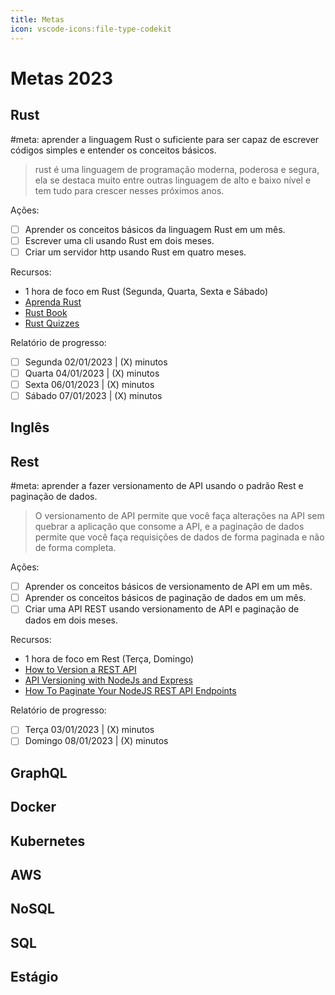 ```yaml
---
title: Metas
icon: vscode-icons:file-type-codekit
---
```


# Metas 2023

## Rust

#meta: aprender a linguagem Rust o suficiente para ser capaz de escrever códigos simples e entender os conceitos básicos.

> rust é uma linguagem de programação moderna, poderosa e segura, ela se destaca muito entre outras linguagem de alto e baixo nível e tem tudo para crescer nesses próximos anos.

Ações:

- [ ] Aprender os conceitos básicos da linguagem Rust em um mês.
- [ ] Escrever uma cli usando Rust em dois meses.
- [ ] Criar um servidor http usando Rust em quatro meses.

Recursos:

- 1 hora de foco em Rust (Segunda, Quarta, Sexta e Sábado)
- [Aprenda Rust](https://www.youtube.com/watch?v=zWXloY0sslE&list=PLjSf4DcGBdiGCNOrCoFgtj0KrUq1MRUME)
- [Rust Book](https://rust-book.cs.brown.edu/title-page.html)
- [Rust Quizzes](https://rust-book.cs.brown.edu/)

Relatório de progresso:

- [ ] Segunda 02/01/2023 | (X) minutos
- [ ] Quarta 04/01/2023 | (X) minutos
- [ ] Sexta 06/01/2023 | (X) minutos
- [ ] Sábado 07/01/2023 | (X) minutos

## Inglês

## Rest

#meta: aprender a fazer versionamento de API usando o padrão Rest e paginação de dados.

> O versionamento de API permite que você faça alterações na API sem quebrar a aplicação que consome a API, e a paginação de dados permite que você faça requisições de dados de forma paginada e não de forma completa.

Ações:

- [ ] Aprender os conceitos básicos de versionamento de API em um mês.
- [ ] Aprender os conceitos básicos de paginação de dados em um mês.
- [ ] Criar uma API REST usando versionamento de API e paginação de dados em dois meses.

Recursos:

- 1 hora de foco em Rest (Terça, Domingo)
- [How to Version a REST API](https://www.freecodecamp.org/news/how-to-version-a-rest-api/)
- [API Versioning with NodeJs and Express](https://www.mickpatterson.com.au/blog/api-versioning-with-nodejs-and-express)
- [How To Paginate Your NodeJS REST API Endpoints](https://medium.com/bb-tutorials-and-thoughts/how-to-paginate-your-nodejs-rest-api-endpoints-e98daface04d)

Relatório de progresso:

- [ ] Terça 03/01/2023 | (X) minutos
- [ ] Domingo 08/01/2023 | (X) minutos

## GraphQL

## Docker

## Kubernetes

## AWS

## NoSQL

## SQL

## Estágio